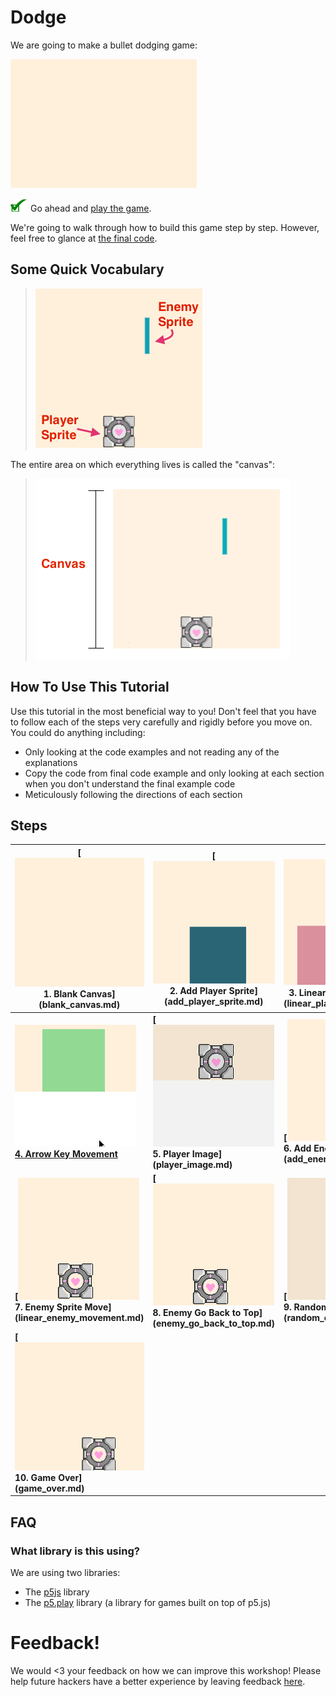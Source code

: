 # Dodge

We are going to make a bullet dodging game:

[![](img/game_play.gif)](http://output.jsbin.com/dozoki/64)

![](img/checkmark.png) Go ahead and [play the game](http://output.jsbin.com/dozoki/64).

We're going to walk through how to build this game step by step. However, feel
free to glance at [the final code](http://jsbin.com/dozoki/63/edit?js,output).

## Some Quick Vocabulary

> ![](img/r_vocab1.png)

<!-- Editable Drawing in: https://docs.google.com/drawings/d/1Px_9MVqn2qv6ASDl7vxglR2lXVpHVaNsvT9lyrqWzmM/edit -->

The entire area on which everything lives is called the "canvas":

> ![](img/r_vocab2.png)

## How To Use This Tutorial

Use this tutorial in the most beneficial way to you! Don't feel that you have
to follow each of the steps very carefully and rigidly before you move
on. You could do anything including:

- Only looking at the code examples and not reading any of the explanations
- Copy the code from final code example and only looking at each section when
  you don't understand the final example code
- Meticulously following the directions of each section

## Steps

| **[![](img/sq_1_blank_canvas.png)          <br> 1.  Blank Canvas]      (blank_canvas.md)**          | **[![](img/sq_2_add_player_sprite.png)    <br> 2. Add Player Sprite]    (add_player_sprite.md)**    | **[![](img/sq_3_linear_player_movement.gif)  <br> 3. Linear Player Movement] (linear_player_movement.md)** |
| --------------------------------------------------------------------------------------------------- | --------------------------------------------------------------------------------------------------- | ---------------------------------------------------------------------------------------------------------- |
| **[![](img/sq_4_arrow_key_movement.gif)    <br> 4.  Arrow Key Movement](arrow_key_movement.md)**    | **[![](img/sq_5_player_image.gif)         <br> 5. Player Image]         (player_image.md)**         | **[![](img/sq_6_add_enemy_sprite.gif)        <br> 6. Add Enemy Sprite]       (add_enemy_sprite.md)**       |
| **[![](img/sq_7_linear_enemy_movement.gif) <br> 7.  Enemy Sprite Move] (linear_enemy_movement.md)** | **[![](img/sq_8_enemy_go_back_to_top.gif) <br> 8. Enemy Go Back to Top] (enemy_go_back_to_top.md)** | **[![](img/sq_9_random_enemy_position.gif)   <br> 9. Random Enemy Position]  (random_enemy_position.md)**  |
| **[![](img/sq_10_game_over.gif)            <br> 10. Game Over]         (game_over.md)**             |                                                                                                     |                                                                                                            |

## FAQ

### What library is this using?

We are using two libraries:

- The [p5js](http://p5js.org/) library
- The [p5.play](http://p5play.molleindustria.org/) library (a library for games built on top of p5.js)

# Feedback!

We would <3 your feedback on how we can improve this workshop! Please help
future hackers have a better experience by leaving feedback
[here](https://docs.google.com/forms/d/1IxbiDtyP-UOx3hRGu3o2I-iVll95xQ6I_pW8JS3TZ2k/viewform?entry.1677546962=The+bullet+dodging+game).
